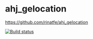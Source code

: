# ahj_gelocation

https://github.com/rinatfe/ahj_gelocation

[![Build status](https://ci.appveyor.com/api/projects/status/i6k24bb7k2iyesed?svg=true)](https://ci.appveyor.com/project/rinatfe/ahj-gelocation)
